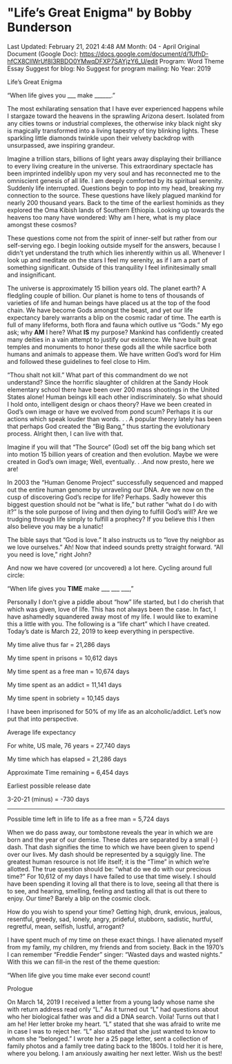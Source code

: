 # "Life’s Great Enigma" by Bobby Bunderson

Last Updated: February 21, 2021 4:48 AM
Month: 04 - April
Original Document (Google Doc): https://docs.google.com/document/d/1UfhD-hfCX8CllWrUf8I3RBDO0YMwqDFXP7SAYjzY6_U/edit
Program: Word Theme Essay
Suggest for blog: No
Suggest for program mailing: No
Year: 2019

Life’s Great Enigma

“When life gives you ___ make ______.”

The most exhilarating sensation that I have ever experienced happens while I stargaze toward the heavens in the sprawling Arizona desert. Isolated from any cities towns or industrial complexes, the otherwise inky black night sky is magically transformed into a living tapestry of tiny blinking lights. These sparkling little diamonds twinkle upon their velvety backdrop with unsurpassed, awe inspiring grandeur.

Imagine a trillion stars, billions of light years away displaying their brilliance to every living creature in the universe. This extraordinary spectacle has been imprinted indelibly upon my very soul and has reconnected me to the omniscient genesis of all life. I am deeply comforted by its spiritual serenity. Suddenly life interrupted. Questions begin to pop into my head, breaking my connection to the source. These questions have likely plagued mankind for nearly 200 thousand years. Back to the time of the earliest hominids as they explored the Oma Kibish lands of Southern Ethiopia. Looking up towards the heavens too many have wondered: Why am I here, what is my place amongst these cosmos?

These questions come not from the spirit of inner-self but rather from our self-serving ego. I begin looking outside myself for the answers, because I didn’t yet understand the truth which lies inherently within us all. Whenever I look up and meditate on the stars I feel my serenity, as if I am a part of something significant. Outside of this tranquility I feel infinitesimally small and insignificant.

The universe is approximately 15 billion years old. The planet earth? A fledgling couple of billion. Our planet is home to tens of thousands of varieties of life and human beings have placed us at the top of the food chain. We have become Gods amongst the beast, and yet our life expectancy barely warrants a blip on the cosmic radar of time. The earth is full of many lifeforms, both flora and fauna which outlive us “Gods.” My ego ask; why **AM** I here? What **IS** my purpose? Mankind has confidently created many deities in a vain attempt to justify our existence. We have built great temples and monuments to honor these gods all the while sacrfice both humans and animals to appease them. We have written God’s word for Him and followed these guidelines to feel close to Him.

“Thou shalt not kill.” What part of this commandment do we not understand? Since the horrific slaughter of children at the Sandy Hook elementary school there have been over 200 mass shootings in the United States alone! Human beings kill each other indiscriminately. So what should I hold onto, intelligent design or chaos theory? Have we been created in God’s own image or have we evolved from pond scum? Perhaps it is our actions which speak louder than words. . . A popular theory lately has been that perhaps God created the “Big Bang,” thus starting the evolutionary process. Alright then, I can live with that.

Imagine if you will that “The Source” (God) set off the big bang which set into motion 15 billion years of creation and then evolution. Maybe we were created in God’s own image; Well, eventually. . .And now presto, here we are!

In 2003 the “Human Genome Project” successfully sequenced and mapped out the entire human genome by unraveling our DNA. Are we now on the cusp of discovering God’s recipe for life? Perhaps. Sadly however this biggest question should not be “what is life,” but rather “what do I do with it?” Is the sole purpose of living and then dying to fulfill God’s will? Are we trudging through life simply to fulfill a prophecy? If you believe this I then also believe you may be a lunatic!

The bible says that “God is love.” It also instructs us to “love thy neighbor as we love ourselves.” Ah! Now that indeed sounds pretty straight forward. “All you need is love,” right John?

And now we have covered (or uncovered) a lot here. Cycling around full circle:

“When life gives you **TIME** make ___ ___ ___,”

Personally I don’t give a piddle about “how” life started, but I do cherish that which was given, love of life. This has not always been the case. In fact, I have ashamedly squandered away most of my life. I would like to examine this a little with you. The following is a “life chart” which I have created. Today’s date is March 22, 2019 to keep everything in perspective.

My time alive thus far = 21,286 days

My time spent in prisons = 10,612 days

My time spent as a free man = 10,674 days

My time spent as an addict = 11,141 days

My time spent in sobriety = 10,145 days

I have been imprisoned for 50% of my life as an alcoholic/addict. Let’s now put that into perspective.

Average life expectancy

For white, US male, 76 years = 27,740 days

My time which has elapsed = 21,286 days

Approximate Time remaining = 6,454 days

Earliest possible release date

3-20-21 (minus) = -730 days

---

Possible time left in life to life as a free man = 5,724 days

When we do pass away, our tombstone reveals the year in which we are born and the year of our demise. These dates are separated by a small (-) dash. That dash signifies the time to which we have been given to spend over our lives. My dash should be represented by a squiggly line. The greatest human resource is not life itself; it is the “Time” in which we’re allotted. The true question should be: “what do we do with our precious time?” For 10,612 of my days I have failed to use that time wisely. I should have been spending it loving all that there is to love, seeing all that there is to see, and hearing, smelling, feeling and tasting all that is out there to enjoy. Our time? Barely a blip on the cosmic clock.

How do you wish to spend your time? Getting high, drunk, envious, jealous, resentful, greedy, sad, lonely, angry, prideful, stubborn, sadistic, hurtful, regretful, mean, selfish, lustful, arrogant?

I have spent much of my time on these exact things. I have alienated myself from my family, my children, my friends and from society. Back in the 1970’s I can remember “Freddie Fender” singer: “Wasted days and wasted nights.” With this we can fill-in the rest of the theme question:

“When life give you time make ever second count!

Prologue

On March 14, 2019 I received a letter from a young lady whose name she with return address read only “L.” As it turned out “L” had questions about who her biological father was and did a DNA search. Voila! Turns out that I am he! Her letter broke my heart. “L” stated that she was afraid to write me in case I was to reject her. “L” also stated that she just wanted to know to whom she “belonged.” I wrote her a 25 page letter, sent a collection of family photos and a family tree dating back to the 1800s. I told her it is here, where you belong. I am anxiously awaiting her next letter. Wish us the best!